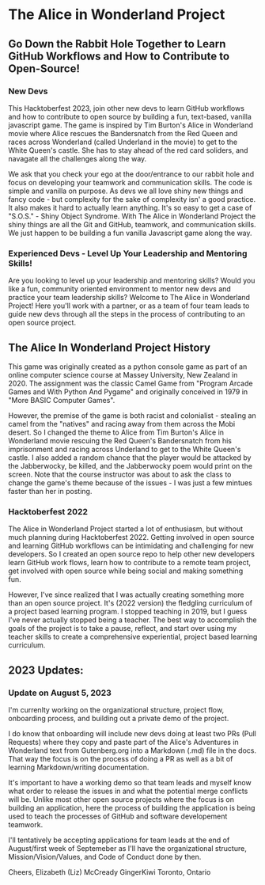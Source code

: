 # The Alice in Wonderland Project

## Go Down the Rabbit Hole Together to Learn GitHub Workflows and How to Contribute to Open-Source!

### New Devs

This Hacktoberfest 2023, join other new devs to learn GitHub workflows and how to contribute to open source by building a fun, text-based, vanilla javascript game. The game is inspired by Tim Burton's Alice in Wonderland movie where Alice rescues the Bandersnatch from the Red Queen and races across Wonderland (called Underland in the movie) to get to the White Queen's castle. She has to stay ahead of the red card soliders, and navagate all the challenges along the way.

We ask that you check your ego at the door/entrance to our rabbit hole and focus on developing your teamwork and communication skills. The code is simple and vanilla on purpose. As devs we all love shiny new things and fancy code - but complexity for the sake of complexity isn' a good practice. It also makes it hard to actually learn anything. It's so easy to get a case of "S.O.S." - Shiny Object Syndrome. With The Alice in Wonderland Project the shiny things are all the Git and GitHub, teamwork, and communication skills. We just happen to be building a fun vanilla Javascript game along the way. 

### Experienced Devs - Level Up Your Leadership and Mentoring Skills!

Are you looking to level up your leadership and mentoring skills? Would you like a fun, community oriented environment to mentor new devs and practice your team leadership skills? Welcome to The Alice in Wonderland Project! Here you'll work with a partner, or as a team of four team leads to guide new devs through all the steps in the process of contributing to an open source project.

## The Alice In Wonderland Project History

This game was originally created as a python console game as part of an online computer science course at Massey University, New Zealand in 2020.  The assignment was the classic Camel Game from "Program Arcade Games and With Python And Pygame" and originally conceived in 1979 in "More BASIC Computer Games".

However, the premise of the game is both racist and colonialist - stealing an camel from the "natives" and racing away from them across the Mobi desert. So I changed the theme to Alice from Tim Burton's Alice in Wonderland movie rescuing the Red Queen's Bandersnatch from his imprisonment and racing across Underland to get to the White Queen's castle. I also added a random chance that the player would be attacked by the Jabberwocky, be killed, and the Jabberwocky poem would print on the screen. Note that the course instructor was about to ask the class to change the game's theme because of the issues - I was just a few mintues faster than her in posting.

### Hacktoberfest 2022

The Alice in Wonderland Project started a lot of enthusiasm, but without much planning during Hacktoberfest 2022. Getting involved in open source and learning GitHub workflows can be intimidating and challenging for new developers. So I created an open source repo to help other new developers learn GitHub work flows, learn how to contribute to a remote team project, get involved with open source while being social and making something fun.

However, I've since realized that I was actually creating something more than an open source project. It's (2022 version) the fledgling curriculum of a project based learning program. I stopped teaching in 2019, but I guess I've never actually stopped being a teacher. The best way to accomplish the goals of the project is to take a pause, reflect, and start over using my teacher skills to create a comprehensive experiential, project based learning curriculum. 

## 2023 Updates: 

### Update on August 5, 2023

I'm currenlty working on the organizational structure, project flow, onboarding process, and building out a private demo of the project. 

I do know that onboarding will include new devs doing at least two PRs (Pull Requests) where they copy and paste part of the Alice's Adventures in Wonderland text from Gutenberg.org into a Markdown (.md) file in the docs. That way the focus is on the process of doing a PR as well as a bit of learning Markdown/writing documentation.

It's important to have a working demo so that team leads and myself know what order to release the issues in and what the potential merge conflicts will be. Unlike most other open source projects where the focus is on building an application, here the process of building the application is being used to teach the processes of GitHub and software developement teamwork. 

I'll tentatively be accepting applications for team leads at the end of August/first week of Septemeber as I'll have the organizational structure, Mission/Vision/Values, and Code of Conduct done by then.

Cheers,
Elizabeth (Liz) McCready
GingerKiwi
Toronto, Ontario
